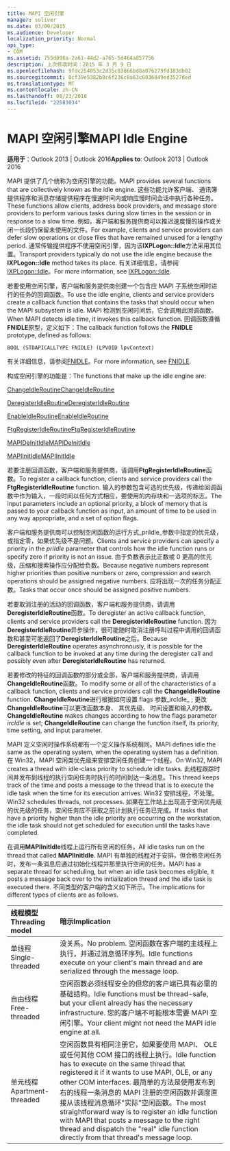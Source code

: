 ```yaml
---
title: MAPI 空闲引擎
manager: soliver
ms.date: 03/09/2015
ms.audience: Developer
localization_priority: Normal
api_type:
- COM
ms.assetid: 755d096a-2a61-44d2-a765-5d464a857756
description: 上次修改时间：2015 年 3 月 9 日
ms.openlocfilehash: 9fdc254053c2d35c83866bd8a076279fd383db02
ms.sourcegitcommit: 0cf39e5382b8c6f236c8a63c6036849ed3527ded
ms.translationtype: MT
ms.contentlocale: zh-CN
ms.lasthandoff: 08/23/2018
ms.locfileid: "22583034"
---
```

# <a name="mapi-idle-engine"></a><span data-ttu-id="2f4ab-103">MAPI 空闲引擎</span><span class="sxs-lookup"><span data-stu-id="2f4ab-103">MAPI Idle Engine</span></span>

  
  
<span data-ttu-id="2f4ab-104">**适用于**：Outlook 2013 | Outlook 2016</span><span class="sxs-lookup"><span data-stu-id="2f4ab-104">**Applies to**: Outlook 2013 | Outlook 2016</span></span> 
  
<span data-ttu-id="2f4ab-105">MAPI 提供了几个统称为空闲引擎的功能。</span><span class="sxs-lookup"><span data-stu-id="2f4ab-105">MAPI provides several functions that are collectively known as the idle engine.</span></span> <span data-ttu-id="2f4ab-106">这些功能允许客户端、 通讯簿提供程序和消息存储提供程序在慢速时间内或响应慢时间会话中执行各种任务。</span><span class="sxs-lookup"><span data-stu-id="2f4ab-106">These functions allow clients, address book providers, and message store providers to perform various tasks during slow times in the session or in response to a slow time.</span></span> <span data-ttu-id="2f4ab-107">例如，客户端和服务提供商可以推迟速度慢的操作或关闭一长段仍保留未使用的文件。</span><span class="sxs-lookup"><span data-stu-id="2f4ab-107">For example, clients and service providers can defer slow operations or close files that have remained unused for a lengthy period.</span></span> <span data-ttu-id="2f4ab-108">通常传输提供程序不使用空闲引擎，因为该**IXPLogon::Idle**方法采用其位置。</span><span class="sxs-lookup"><span data-stu-id="2f4ab-108">Transport providers typically do not use the idle engine because the **IXPLogon::Idle** method takes its place.</span></span> <span data-ttu-id="2f4ab-109">有关详细信息，请参阅[IXPLogon::Idle](ixplogon-idle.md)。</span><span class="sxs-lookup"><span data-stu-id="2f4ab-109">For more information, see [IXPLogon::Idle](ixplogon-idle.md).</span></span>
  
<span data-ttu-id="2f4ab-110">若要使用空闲引擎，客户端和服务提供商创建一个包含应 MAPI 子系统空闲时进行的任务的回调函数。</span><span class="sxs-lookup"><span data-stu-id="2f4ab-110">To use the idle engine, clients and service providers create a callback function that contains the tasks that should occur when the MAPI subsystem is idle.</span></span> <span data-ttu-id="2f4ab-111">MAPI 检测到空闲时间后，它会调用此回调函数。</span><span class="sxs-lookup"><span data-stu-id="2f4ab-111">When MAPI detects idle time, it invokes this callback function.</span></span> <span data-ttu-id="2f4ab-112">回调函数遵循**FNIDLE**原型，定义如下：</span><span class="sxs-lookup"><span data-stu-id="2f4ab-112">The callback function follows the **FNIDLE** prototype, defined as follows:</span></span> 
  
 `BOOL (STDAPICALLTYPE FNIDLE) (LPVOID lpvContext)`
  
<span data-ttu-id="2f4ab-113">有关详细信息，请参阅[FNIDLE](fnidle.md)。</span><span class="sxs-lookup"><span data-stu-id="2f4ab-113">For more information, see [FNIDLE](fnidle.md).</span></span>
  
<span data-ttu-id="2f4ab-114">构成空闲引擎的功能是：</span><span class="sxs-lookup"><span data-stu-id="2f4ab-114">The functions that make up the idle engine are:</span></span>
  
[<span data-ttu-id="2f4ab-115">ChangeIdleRoutine</span><span class="sxs-lookup"><span data-stu-id="2f4ab-115">ChangeIdleRoutine</span></span>](changeidleroutine.md)
  
[<span data-ttu-id="2f4ab-116">DeregisterIdleRoutine</span><span class="sxs-lookup"><span data-stu-id="2f4ab-116">DeregisterIdleRoutine</span></span>](deregisteridleroutine.md)
  
[<span data-ttu-id="2f4ab-117">EnableIdleRoutine</span><span class="sxs-lookup"><span data-stu-id="2f4ab-117">EnableIdleRoutine</span></span>](enableidleroutine.md)
  
[<span data-ttu-id="2f4ab-118">FtgRegisterIdleRoutine</span><span class="sxs-lookup"><span data-stu-id="2f4ab-118">FtgRegisterIdleRoutine</span></span>](ftgregisteridleroutine.md)
  
[<span data-ttu-id="2f4ab-119">MAPIDeInitIdle</span><span class="sxs-lookup"><span data-stu-id="2f4ab-119">MAPIDeInitIdle</span></span>](mapideinitidle.md)
  
[<span data-ttu-id="2f4ab-120">MAPIInitIdle</span><span class="sxs-lookup"><span data-stu-id="2f4ab-120">MAPIInitIdle</span></span>](mapiinitidle.md)
  
<span data-ttu-id="2f4ab-121">若要注册回调函数，客户端和服务提供商，请调用**FtgRegisterIdleRoutine**函数。</span><span class="sxs-lookup"><span data-stu-id="2f4ab-121">To register a callback function, clients and service providers call the **FtgRegisterIdleRoutine** function.</span></span> <span data-ttu-id="2f4ab-122">输入的参数包含可选的优先级，传递给回调函数中作为输入，一段时间以任何方式相应，要使用的内存块和一选项的标志。</span><span class="sxs-lookup"><span data-stu-id="2f4ab-122">The input parameters include an optional priority, a block of memory that is passed to your callback function as input, an amount of time to be used in any way appropriate, and a set of option flags.</span></span> 
  
<span data-ttu-id="2f4ab-123">客户端和服务提供商可以控制空闲函数的运行方式_priIdle_参数中指定的优先级，或指定零，如果优先级不是问题。</span><span class="sxs-lookup"><span data-stu-id="2f4ab-123">Clients and service providers can specify a priority in the  _priIdle_ parameter that controls how the idle function runs or specify zero if priority is not an issue.</span></span> <span data-ttu-id="2f4ab-124">由于负数表示比正数或 0 更高的优先级，压缩和搜索操作应分配给负数。</span><span class="sxs-lookup"><span data-stu-id="2f4ab-124">Because negative numbers represent higher priorities than positive numbers or zero, compression and search operations should be assigned negative numbers.</span></span> <span data-ttu-id="2f4ab-125">应将出现一次的任务分配正数。</span><span class="sxs-lookup"><span data-stu-id="2f4ab-125">Tasks that occur once should be assigned positive numbers.</span></span> 
  
<span data-ttu-id="2f4ab-126">若要取消注册的活动的回调函数，客户端和服务提供商，请调用**DeregisterIdleRoutine**函数。</span><span class="sxs-lookup"><span data-stu-id="2f4ab-126">To deregister an active callback function, clients and service providers call the **DeregisterIdleRoutine** function.</span></span> <span data-ttu-id="2f4ab-127">因为**DeregisterIdleRoutine**异步操作，很可能随时取消注册呼叫过程中调用的回调函数和甚至可能返回了**DeregisterIdleRoutine**之后。</span><span class="sxs-lookup"><span data-stu-id="2f4ab-127">Because **DeregisterIdleRoutine** operates asynchronously, it is possible for the callback function to be invoked at any time during the deregister call and possibly even after **DeregisterIdleRoutine** has returned.</span></span> 
  
<span data-ttu-id="2f4ab-128">若要修改的特征的回调函数的部分或全部，客户端和服务提供商，请调用**ChangeIdleRoutine**函数。</span><span class="sxs-lookup"><span data-stu-id="2f4ab-128">To modify some or all of the characteristics of a callback function, clients and service providers call the **ChangeIdleRoutine** function.</span></span> <span data-ttu-id="2f4ab-129">**ChangeIdleRoutine**进行根据如何设置 flags 参数_ircIdle_ ; 更改**ChangeIdleRoutine**可以更改函数本身、 其优先级、 时间设置和输入的参数。</span><span class="sxs-lookup"><span data-stu-id="2f4ab-129">**ChangeIdleRoutine** makes changes according to how the flags parameter  _ircIdle_ is set; **ChangeIdleRoutine** can change the function itself, its priority, time setting, and input parameter.</span></span> 
  
<span data-ttu-id="2f4ab-130">MAPI 定义空闲时操作系统都有一个定义操作系统相同。</span><span class="sxs-lookup"><span data-stu-id="2f4ab-130">MAPI defines idle the same as the operating system, when the operating system has a definition.</span></span> <span data-ttu-id="2f4ab-131">在 Win32，MAPI 空闲类优先级来安排空闲任务创建一个线程。</span><span class="sxs-lookup"><span data-stu-id="2f4ab-131">On Win32, MAPI creates a thread with idle-class priority to schedule idle tasks.</span></span> <span data-ttu-id="2f4ab-132">此线程跟踪时间并发布到线程的执行空闲任务时执行的时间到达一条消息。</span><span class="sxs-lookup"><span data-stu-id="2f4ab-132">This thread keeps track of the time and posts a message to the thread that is to execute the idle task when the time for its execution arrives.</span></span> <span data-ttu-id="2f4ab-133">Win32 安排线程，不处理。</span><span class="sxs-lookup"><span data-stu-id="2f4ab-133">Win32 schedules threads, not processes.</span></span> <span data-ttu-id="2f4ab-134">如果在工作站上出现高于空闲优先级的优先级的任务，空闲任务应不获取之前计划执行任务已完成。</span><span class="sxs-lookup"><span data-stu-id="2f4ab-134">If tasks that have a priority higher than the idle priority are occurring on the workstation, the idle task should not get scheduled for execution until the tasks have completed.</span></span> 
  
<span data-ttu-id="2f4ab-135">在调用**MAPIInitIdle**线程上运行所有空闲的任务。</span><span class="sxs-lookup"><span data-stu-id="2f4ab-135">All idle tasks run on the thread that called **MAPIInitIdle**.</span></span> <span data-ttu-id="2f4ab-136">MAPI 有单独的线程对于安排，但合格空闲任务时，发布一条消息后通过初始化线程并那里执行空闲的任务。</span><span class="sxs-lookup"><span data-stu-id="2f4ab-136">MAPI has a separate thread for scheduling, but when an idle task becomes eligible, it posts a message back over to the initialization thread and the idle task is executed there.</span></span> <span data-ttu-id="2f4ab-137">不同类型的客户端的含义如下所示。</span><span class="sxs-lookup"><span data-stu-id="2f4ab-137">The implications for different types of clients are as follows.</span></span>
  
|<span data-ttu-id="2f4ab-138">**线程模型**</span><span class="sxs-lookup"><span data-stu-id="2f4ab-138">**Threading model**</span></span>|<span data-ttu-id="2f4ab-139">**暗示**</span><span class="sxs-lookup"><span data-stu-id="2f4ab-139">**Implication**</span></span>|
|:-----|:-----|
|<span data-ttu-id="2f4ab-140">单线程</span><span class="sxs-lookup"><span data-stu-id="2f4ab-140">Single-threaded</span></span>  <br/> |<span data-ttu-id="2f4ab-141">没关系。</span><span class="sxs-lookup"><span data-stu-id="2f4ab-141">No problem.</span></span> <span data-ttu-id="2f4ab-142">空闲函数在客户端的主线程上执行，并通过消息循环序列。</span><span class="sxs-lookup"><span data-stu-id="2f4ab-142">Idle functions execute on your client's main thread and are serialized through the message loop.</span></span>  <br/> |
|<span data-ttu-id="2f4ab-143">自由线程</span><span class="sxs-lookup"><span data-stu-id="2f4ab-143">Free-threaded</span></span>  <br/> |<span data-ttu-id="2f4ab-144">空闲函数必须线程安全的但您的客户端已具有必需的基础结构。</span><span class="sxs-lookup"><span data-stu-id="2f4ab-144">Idle functions must be thread-safe, but your client already has the necessary infrastructure.</span></span> <span data-ttu-id="2f4ab-145">您的客户端不可能根本需要 MAPI 空闲引擎。</span><span class="sxs-lookup"><span data-stu-id="2f4ab-145">Your client might not need the MAPI idle engine at all.</span></span>  <br/> |
|<span data-ttu-id="2f4ab-146">单元线程</span><span class="sxs-lookup"><span data-stu-id="2f4ab-146">Apartment-threaded</span></span>  <br/> |<span data-ttu-id="2f4ab-147">空闲函数具有相同注册它，如果要使用 MAPI、 OLE 或任何其他 COM 接口的线程上执行。</span><span class="sxs-lookup"><span data-stu-id="2f4ab-147">Idle function has to execute on the same thread that registered it if it wants to use MAPI, OLE, or any other COM interfaces.</span></span> <span data-ttu-id="2f4ab-148">最简单的方法是使用发布到右的线程一条消息的 MAPI 注册的空闲函数并调度直接从该线程消息循环"实际"空闲函数。</span><span class="sxs-lookup"><span data-stu-id="2f4ab-148">The most straightforward way is to register an idle function with MAPI that posts a message to the right thread and dispatch the "real" idle function directly from that thread's message loop.</span></span>  <br/> |
   

